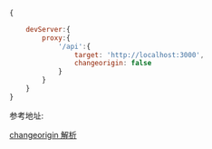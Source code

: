 ```javascript
{

    devServer:{
        proxy:{
            '/api':{
                target: 'http://localhost:3000',
                changeorigin: false
            }
        }
    }
}

```

参考地址:

[changeorigin 解析](https://blog.csdn.net/Old_Soldier/article/details/127204618)
